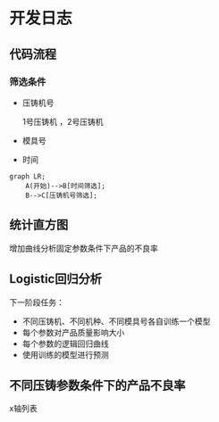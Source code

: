 # 开发日志

## 代码流程

### 筛选条件

- 压铸机号
  
  1号压铸机 ，2号压铸机
- 模具号

- 时间

```mermaid
graph LR;
    A(开始)-->B[时间筛选];
    B-->C[压铸机号筛选];
```

## 统计直方图

增加曲线分析固定参数条件下产品的不良率

## Logistic回归分析

下一阶段任务：

- 不同压铸机、不同机种、不同模具号各自训练一个模型
- 每个参数对产品质量影响大小
- 每个参数的逻辑回归曲线
- 使用训练的模型进行预测

## 不同压铸参数条件下的产品不良率

x轴列表